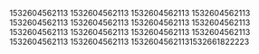 1532604562113
1532604562113
1532604562113
1532604562113
1532604562113
1532604562113
1532604562113
1532604562113
1532604562113
1532604562113
1532604562113
1532604562113
1532604562113
1532604562113
15326045621131532661822223